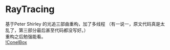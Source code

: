 # RayTracing 
基于Peter Shirley 的光追三部曲重构，加了多线程
（有一说一，原文代码真是太乱了，第三部分最后甚至代码都没写好。） \
重构之后勉强能看。\
[!ConelBox](./RayTracing/textures/connelbox_200spp_7min.png)
